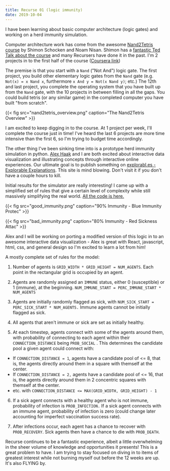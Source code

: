 ```yaml
---
title: Recurse 01 (logic immunity)
date: 2019-10-04
---
```


I have been learning about basic computer architecture (logic gates) and working on a herd immunity simulation.

Computer architecture work has come from the awesome [Nand2Tetris course](https://www.nand2tetris.org/) by Shimon Schocken and Noam Nisan. Shimon has a [fantastic Ted Talk about the course](https://www.ted.com/talks/shimon_schocken_the_self_organizing_computer_course?language=pt) and many Recursers have done it in the past. I'm 2 projects in to the first half of the course ([Coursera link](https://www.coursera.org/learn/build-a-computer/home/welcome))

The premise is that you start with a `Nand` ("Not And") logic gate. The first project, you build other elementary logic gates from the `Nand` gate (e.g. `Not(x) = x Nand x`, furthermore `x And y = Not(x Nand y)`; etc.) The 12th and last project, you complete the operating system that you have built up from the `Nand` gate, with the 10 projects in between filling in all the gaps. You could build tetris (or any similar game) in the completed computer you have built "from scratch".

{{< fig src="nand2tetris_overview.png" caption="The Nand2Tetris Overview" >}}

I am excited to keep digging in to the course. At 1 project per week, I'll complete the course just in time! I've heard the last 6 projects are more time intensive than the first 6, so I'm trying to budget time accordingly.

The other thing I've been sinking time into is a prototype herd immunity simulation in python. [Alex Haak](https://github.com/haack) and I are both excited about interactive data visualization and illustrating concepts through interactive online experiences. Our ultimate goal is to publish something on [explorabl.es - Explorable Explanations](https://explorabl.es/). This site is mind blowing. Don't visit it if you don't have a couple hours to kill.

Initial results for the simulator are really interesting! I came up with a simplified set of rules that give a certain level of complexity while still massively simplifying the real world. [All the code is here.](https://github.com/robinovitch61/herd_immunity)

{{< fig src="good_immunity.png" caption="90% Immunity - Blue Immunity Protec" >}}

{{< fig src="bad_immunity.png" caption="80% Immunity - Red Sickness Attac" >}}

Alex and I will be working on porting a modified version of this logic in to an awesome interactive data visualization - Alex is great with React, javascript, html, css, and general design so I'm excited to learn a lot from him!

A mostly complete set of rules for the model:

1. Number of agents is `GRID_WIDTH * GRID_HEIGHT = NUM_AGENTS`.
Each point in the rectangular grid is occupied by an agent.

2. Agents are randomly assigned an `IMMUNE` status, either 0
(susceptible) or 1 (immune), at the beginning.
`NUM_IMMUNE_START = PERC_IMMUNE_START * NUM_AGENTS`

3. Agents are initially randomly flagged as sick, with
`NUM_SICK_START = PERC_SICK_START * NUM_AGENTS.` Immune agents
cannot be initially flagged as sick.

4. All agents that aren't immune or sick are set as initially healthy.

5. At each timestep, agents connect with some of the agents around them,
with probability of connecting to each agent within their
`CONNECTION_DISTANCE` being `PROB_SOCIAL` . This
determines the candidate pool a given agent could connect with:
* If `CONNECTION_DISTANCE = 1`, agents have a candidate pool of <= 8, that is, the agents directly around them in a square with themself at the center.
* If `CONNECTION_DISTANCE = 2,` agents have a candidate pool of <= 16, that is, the agents directly around them in 2 concentric squares with themself at the center.
* etc. with `CONNECTION_DISTANCE <= MAX(GRID_WIDTH, GRID_HEIGHT) - 1`

6. If a sick agent connects with a healthy agent who is not immune,
probability of infection is `PROB_INFECTION.` If a sick agent
connects with an immune agent, probability of infection is zero (could
change later accounting for imperfect vaccination success rate).

7. After infections occur, each agent has a chance to recover with
`PROB_RECOVERY`. Sick agents then have a chance to die with
`PROB_DEATH`.

Recurse continues to be a fantastic experience, albeit a little overwhelming in the sheer volume of knowledge and opportunities it presents! This is a great problem to have. I am trying to stay focused on diving in to items of greatest interest while not burning myself out before the 12 weeks are up. It's also FLYING by.
